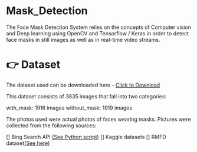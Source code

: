 # Mask_Detection
The Face Mask Detection System relies on the concepts of Computer vision and Deep learning
using OpenCV and Tensorflow / Keras in order to detect face masks in still images
as well as in real-time video streams.

# :point_right: Dataset
The dataset used can be downloaded here - [Click to Download ](https://drive.google.com/file/d/1NxxBwcPipK28TwKlpVKZSRXkvO-Twi_V/view?usp=sharing)

This dataset consists of 3835 images that fall into two categories:

   with_mask: 1916 images
   without_mask: 1919 images

The photos used were actual photos of faces wearing masks. Pictures were collected from the following sources:

  [] Bing Search API [(See Python script)](https://github.com/chandrikadeb7/Face-Mask-Detection/blob/master/search.py)
  [] Kaggle datasets
  [] RMFD dataset[(See here)](https://github.com/X-zhangyang/Real-World-Masked-Face-Dataset)

